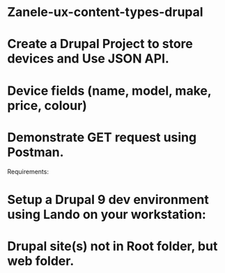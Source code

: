 # Zanele-ux-content-types-drupal

  # Create a Drupal Project to store devices and Use JSON API.
  # Device fields (name, model, make, price, colour)
  # Demonstrate GET request using Postman.

Requirements:
  # Setup a Drupal 9 dev environment using Lando on your workstation:
  # Drupal site(s) not in Root folder, but web folder. 
